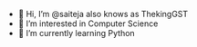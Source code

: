 - 👋 Hi, I’m @saiteja also knows as ThekingGST
- 👀 I’m interested in Computer Science
- 🌱 I’m currently learning Python
